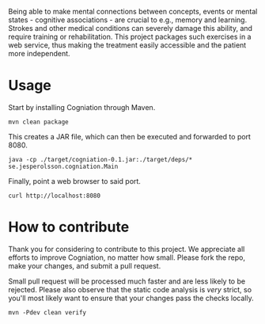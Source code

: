 Being able to make mental connections between concepts, events or mental
states - cognitive associations - are crucial to e.g., memory and learning.
Strokes and other medical conditions can severely damage this ability, and
require training or rehabilitation. This project packages such exercises in
a web service, thus making the treatment easily accessible and the patient
more independent.

# Usage

Start by installing Cogniation through Maven.

`mvn clean package`

This creates a JAR file, which can then be executed and forwarded to port 8080.

`java -cp ./target/cogniation-0.1.jar:./target/deps/* se.jesperolsson.cogniation.Main`

Finally, point a web browser to said port.

`curl http://localhost:8080`

# How to contribute

Thank you for considering to contribute to this project. We appreciate all
efforts to improve Cogniation, no matter how small. Please fork the repo, make
your changes, and submit a pull request.

Small pull request will be processed much faster and are less likely to be
rejected. Please also observe that the static code analysis is _very_ strict,
so you'll most likely want to ensure that your changes pass the checks locally. 

`mvn -Pdev clean verify`
